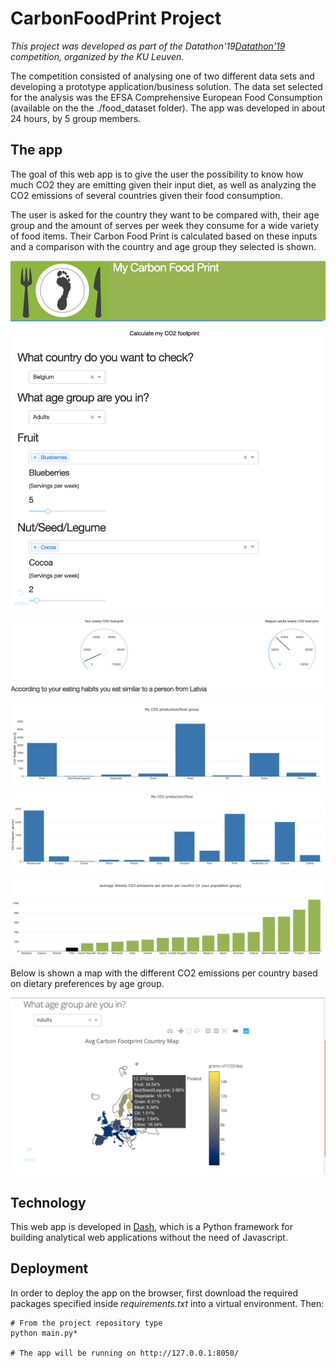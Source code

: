 # CarbonFoodPrint Project

_This project was developed as part of the Datathon'19[Datathon'19](http://datathon.cs.kuleuven.be/) competition, organized by the KU Leuven._

The competition consisted of analysing one of two different data sets and developing a prototype application/business solution. The data set selected for the analysis was the EFSA Comprehensive European Food Consumption (available on the the ./food_dataset folder). The app was developed in about 24 hours, by 5 group members.



## The app

The goal of this web app is to give the user the possibility to know how much CO2 they are emitting given their input diet, as well as analyzing the CO2 emissions of several countries given their food consumption.

The user is asked for the country they want to be compared with, their age group and the amount of serves per week they consume for a wide variety of food items. Their Carbon Food Print is calculated based on these inputs and a comparison with the country and age group they selected is shown.

![User Input](user_input.png)

![User Foodprint](user_foodprint.png)

![User Categories Comparison](user_categories_comparison.png)

![User Food Items Comparison](user_fooditems_comparison.png)

![User Countries Comparison](user_countries_comparison.png)

Below is shown a map with the different CO2 emissions per country based on dietary preferences by age group.

![MyCarbonFoodPrint Map](CarbonFoodPrintMap.png)



## Technology

This web app is developed in [Dash](https://plot.ly/products/dash/), which is a Python framework for building analytical web applications without the need of Javascript.



## Deployment

In order to deploy the app on the browser, first download the required packages specified inside *requirements.txt* into a virtual environment. Then:

```
# From the project repository type
python main.py*

# The app will be running on http://127.0.0.1:8050/

